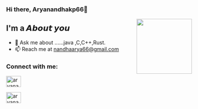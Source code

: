 




### Hi there, Aryanandhakp66👋

<img align='right' src='https://github.com/Rishit-dagli/Rishit-dagli/blob/master/images/octocat-anime.gif' width='150"'>

## I'm a 𝘼𝙗𝙤𝙪𝙩 𝙮𝙤𝙪

- 💬 Ask me about ......java ,C,C++,Rust.
- 📫 Reach me at nandhaarya66@gmail.com

### Connect with me:

<a href="https://instagram.com/aryanandhakp" target="blank"><img align="center" src="https://raw.githubusercontent.com/rahuldkjain/github-profile-readme-generator/master/src/images/icons/Social/instagram.svg" alt="aryanandhakp" height="30" width="40" /></a>

<a href="https://www.linkedin.com/in/aryanandha-kp-83b658268/" target="blank"><img align="centre" src="
https://camo.githubusercontent.com/c8a9c5b414cd812ad6a97a46c29af67239ddaeae08c41724ff7d945fb4c047e5/68747470733a2f2f6564656e742e6769746875622e696f2f537570657254696e7949636f6e732f696d616765732f7376672f6c696e6b6564696e2e737667" alt="aryanandha" height="30" width="40" /></a>



















